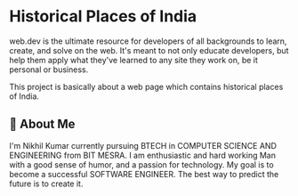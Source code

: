 # Historical Places of India

web.dev is the ultimate resource for developers of all backgrounds to learn, create, and solve on the web. 
It's meant to not only educate developers, but help them apply what they've learned to any site they work on, be it personal or business.

This project is basically about a web page which contains historical places of India.


## 🚀 About Me
I'm Nikhil Kumar currently pursuing BTECH in COMPUTER SCIENCE AND ENGINEERING from BIT MESRA. 
I am enthusiastic and hard working Man with a good sense of humor, and a passion for technology.
My goal is to become a successful SOFTWARE ENGINEER. The best way to predict the future is to create it.

